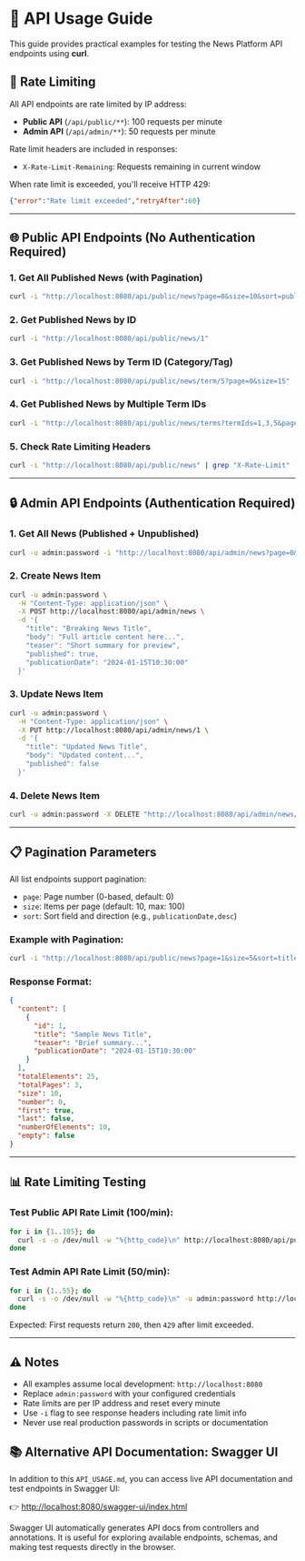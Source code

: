 # 📡 API Usage Guide

This guide provides practical examples for testing the News Platform API endpoints using **curl**.

## 🚦 Rate Limiting

All API endpoints are rate limited by IP address:
- **Public API** (`/api/public/**`): 100 requests per minute
- **Admin API** (`/api/admin/**`): 50 requests per minute

Rate limit headers are included in responses:
- `X-Rate-Limit-Remaining`: Requests remaining in current window

When rate limit is exceeded, you'll receive HTTP 429:
```json
{"error":"Rate limit exceeded","retryAfter":60}
```

---
## 🌐 Public API Endpoints (No Authentication Required)

### 1. Get All Published News (with Pagination)
```bash
curl -i "http://localhost:8080/api/public/news?page=0&size=10&sort=publicationDate,desc"
```

### 2. Get Published News by ID
```bash
curl -i "http://localhost:8080/api/public/news/1"
```

### 3. Get Published News by Term ID (Category/Tag)
```bash
curl -i "http://localhost:8080/api/public/news/term/5?page=0&size=15"
```

### 4. Get Published News by Multiple Term IDs
```bash
curl -i "http://localhost:8080/api/public/news/terms?termIds=1,3,5&page=0&size=20"
```

### 5. Check Rate Limiting Headers
```bash
curl -i "http://localhost:8080/api/public/news" | grep "X-Rate-Limit"
```

---

## 🔒 Admin API Endpoints (Authentication Required)

### 1. Get All News (Published + Unpublished)
```bash
curl -u admin:password -i "http://localhost:8080/api/admin/news?page=0&size=10"
```

### 2. Create News Item
```bash
curl -u admin:password \
  -H "Content-Type: application/json" \
  -X POST http://localhost:8080/api/admin/news \
  -d '{
    "title": "Breaking News Title",
    "body": "Full article content here...",
    "teaser": "Short summary for preview",
    "published": true,
    "publicationDate": "2024-01-15T10:30:00"
  }'
```

### 3. Update News Item
```bash
curl -u admin:password \
  -H "Content-Type: application/json" \
  -X PUT http://localhost:8080/api/admin/news/1 \
  -d '{
    "title": "Updated News Title",
    "body": "Updated content...",
    "published": false
  }'
```

### 4. Delete News Item
```bash
curl -u admin:password -X DELETE "http://localhost:8080/api/admin/news/1"
```
---

## 📋 Pagination Parameters

All list endpoints support pagination:
- `page`: Page number (0-based, default: 0)
- `size`: Items per page (default: 10, max: 100)
- `sort`: Sort field and direction (e.g., `publicationDate,desc`)

### Example with Pagination:
```bash
curl -i "http://localhost:8080/api/public/news?page=1&size=5&sort=title,asc"
```

### Response Format:
```json
{
  "content": [
    {
      "id": 1,
      "title": "Sample News Title",
      "teaser": "Brief summary...",
      "publicationDate": "2024-01-15T10:30:00"
    }
  ],
  "totalElements": 25,
  "totalPages": 3,
  "size": 10,
  "number": 0,
  "first": true,
  "last": false,
  "numberOfElements": 10,
  "empty": false
}
```

---

## 📊 Rate Limiting Testing

### Test Public API Rate Limit (100/min):
```bash
for i in {1..105}; do 
  curl -s -o /dev/null -w "%{http_code}\n" http://localhost:8080/api/public/news
done
```

### Test Admin API Rate Limit (50/min):
```bash
for i in {1..55}; do 
  curl -s -o /dev/null -w "%{http_code}\n" -u admin:password http://localhost:8080/api/admin/news
done
```

Expected: First requests return `200`, then `429` after limit exceeded.

---

## ⚠️ Notes
- All examples assume local development: `http://localhost:8080`
- Replace `admin:password` with your configured credentials
- Rate limits are per IP address and reset every minute
- Use `-i` flag to see response headers including rate limit info
- Never use real production passwords in scripts or documentation

## 📚 Alternative API Documentation: Swagger UI

In addition to this `API_USAGE.md`, you can access live API documentation and test endpoints in Swagger UI:

👉 [http://localhost:8080/swagger-ui/index.html](http://localhost:8080/swagger-ui/index.html)

Swagger UI automatically generates API docs from controllers and annotations.
It is useful for exploring available endpoints, schemas, and making test requests directly in the browser.